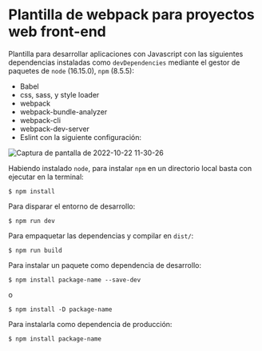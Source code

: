 # Plantilla de webpack para proyectos web front-end

Plantilla para desarrollar aplicaciones con Javascript con las
siguientes dependencias instaladas como `devDependencies` mediante el gestor de paquetes de `node` (16.15.0), `npm` (8.5.5):

- Babel
- css, sass, y style loader
- webpack
- webpack-bundle-analyzer
- webpack-cli
- webpack-dev-server
- Eslint con la siguiente configuración:

![Captura de pantalla de 2022-10-22 11-30-26](https://user-images.githubusercontent.com/49815325/197332678-e26822dd-33ee-4b9c-9ac4-773da24b7a75.png)

Habiendo instalado `node`, para instalar `npm` en un directorio local basta con ejecutar en la terminal:

```
$ npm install
```

Para disparar el entorno de desarrollo:

```
$ npm run dev
```

Para empaquetar las dependencias y compilar en `dist/`:

```
$ npm run build
```

Para instalar un paquete como dependencia de desarrollo:

```
$ npm install package-name --save-dev
```

o

``` 
$ npm install -D package-name
```

Para instalarla como dependencia de producción:

```
$ npm install package-name
```
